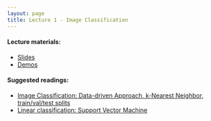 ```yaml
---
layout: page
title: Lecture 1 - Image Classification
---
```


#### Lecture materials:
- [Slides](https://drive.google.com/open?id=1v5xtmaOtlxdCs0bwAzN05evofH5UXyz_)
- [Demos](https://drive.google.com/file/d/1xxCkmdjLeb6IYNuacl8XJM2SfXz-4Oij/view?usp=sharing)

#### Suggested readings:
- [Image Classification: Data-driven Approach, k-Nearest Neighbor, train/val/test splits](https://deep-learning-su.github.io/classification/)
- [Linear classification: Support Vector Machine](https://deep-learning-su.github.io/linear-classify/)
